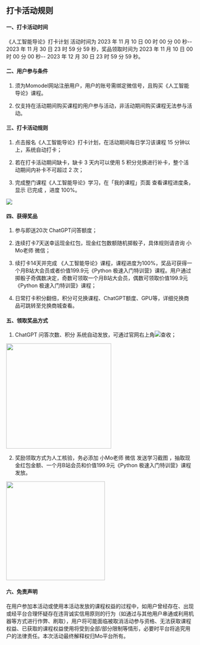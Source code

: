 ## **打卡活动规则**

#### 一、打卡活动时间

《人工智能导论》打卡计划 活动时间为 2023 年 11 月 10 日 00 时 00 分 00 秒-- 2023 年 11 月 30 日 23 时 59 分 59 秒，奖品领取时间为 2023 年 11 月 10 日 00 时 00 分 00 秒-- 2023 年 12 月 30 日 23 时 59 分 59 秒。

#### 二、用户参与条件

1. 须为Momodel网站注册用户，用户的账号需绑定微信号，且购买《人工智能导论》课程。

2. 仅支持在活动期间购买课程的用户参与活动，非活动期间购买课程无法参与活动。

#### 三、打卡活动规则

1. 点击报名《人工智能导论》打卡计划，在活动期间每日学习该课程 15 分钟以上，系统自动打卡；

2. 若在打卡活动期间缺卡，缺卡 3 天内可以使用 5 积分兑换进行补卡，整个活动期间内补卡不可超过 2 次；

3. 完成整门课程《人工智能导论》学习，在「我的课程」页面 查看课程进度条，显示 已完成 ，进度 100%。

![](https://imgbed.momodel.cn/userzone/1d4f31fb5e82ebc68bb46b8eebd0518.png)

#### 四、获得奖品

1. 参与即送20次 ChatGPT问答额度；

2. 连续打卡7天送幸运现金红包，现金红包数额随机掷骰子，具体规则请咨询 小Mo老师 微信；

3. 续打卡14天并完成 《人工智能导论》课程，课程进度为100%，奖品可获得一个月B站大会员或者价值199.9元《Python 极速入门特训营》课程。用户通过掷骰子奇偶数决定，奇数可领取一个月B站大会员，偶数可领取价值199.9元《Python 极速入门特训营》课程；

4. 日常打卡积分翻倍，积分可兑换课程、ChatGPT额度、GPU等，详细兑换商品可跳转至兑换商城查看。

#### 五、领取奖品方式

1. ChatGPT 问答次数、积分 系统自动发放，可通过官网右上角![](https://imgbed.momodel.cn/userzone/c1eb20410bca0bdfad913116b34b3b9.png)查收；

<img title="" src="https://imgbed.momodel.cn/userzone/a3848d4767f1084d259fb614a9e2334.png" alt="" data-align="center" width="282">

2. 奖励领取方式为人工核验，务必添加 小Mo老师 微信 发送学习截图 ，抽取现金红包金额、一个月B站会员和价值199.9元《Python 极速入门特训营》课程发放。

<img title="" src="https://imgbed.momodel.cn/userzone/a3a1ea46fcaa98d6df0636c25be4285.jpg" alt="" data-align="center" width="265">

#### 六、免责声明

在用户参加本活动或使用本活动发放的课程权益的过程中，如用户曾经存在、出现或经平台合理怀疑存在违背诚实信用原则的行为（如通过与其他用户串通或利用机器等方式进行作弊、刷取），用户将可能面临被取消活动参与资格、无法获取课程权益、已获取的课程权益使用将受到全部/部分限制等情形，必要时平台将追究用户的法律责任。本次活动最终解释权归Mo平台所有。
